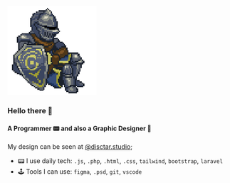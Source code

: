 ![alt text](https://github.com/Albretus2/Albretus2/blob/main/XwI4.gif)
### Hello there 👋

#### A Programmer 📟 and also a Graphic Designer 🌸

My design can be seen at [@disctar.studio](https://www.instagram.com/disctar.studio/);<br>

- 📟 I use daily tech:  `.js`, `.php`, `.html`, `.css`, `tailwind`, `bootstrap`, `laravel`
- 🕹 Tools I can use: `figma`, `.psd`, `git`, `vscode`

